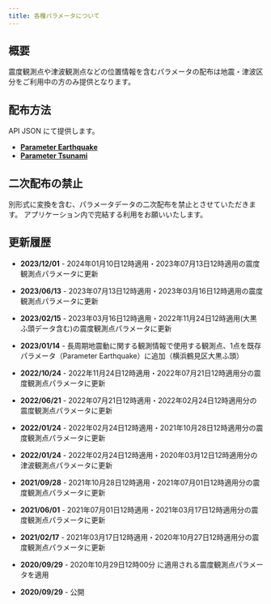 ```yaml
---
title: 各種パラメータについて
---
```


## 概要

震度観測点や津波観測点などの位置情報を含むパラメータの配布は地震・津波区分をご利用中の方のみ提供となります。

## 配布方法

API JSON にて提供します。

* [**Parameter Earthquake**](/docs/reference/api/v2/parameter.earthquake.md)
* [**Parameter Tsunami**](/docs/reference/api/v2/parameter.tsunami.md)


## 二次配布の禁止

別形式に変換を含む、パラメータデータの二次配布を禁止とさせていただきます。
アプリケーション内で完結する利用をお願いいたします。


## 更新履歴

* **2023/12/01** - 2024年01月10日12時適用・2023年07月13日12時適用の震度観測点パラメータに更新
* **2023/06/13** - 2023年07月13日12時適用・2023年03月16日12時適用の震度観測点パラメータに更新
* **2023/02/15** - 2023年03月16日12時適用・2022年11月24日12時適用(大黒ふ頭データ含む)の震度観測点パラメータに更新
* **2023/01/14** - 長周期地震動に関する観測情報で使用する観測点、1点を既存パラメータ（Parameter Earthquake）に追加（横浜鶴見区大黒ふ頭）


* **2022/10/24** - 2022年11月24日12時適用・2022年07月21日12時適用分の震度観測点パラメータに更新
* **2022/06/21** - 2022年07月21日12時適用・2022年02月24日12時適用分の震度観測点パラメータに更新
* **2022/01/24** - 2022年02月24日12時適用・2021年10月28日12時適用分の震度観測点パラメータに更新
* **2022/01/24** - 2022年02月24日12時適用・2020年03月12日12時適用分の津波観測点パラメータに更新


* **2021/09/28** - 2021年10月28日12時適用・2021年07月01日12時適用分の震度観測点パラメータに更新
* **2021/06/01** - 2021年07月01日12時適用・2021年03月17日12時適用分の震度観測点パラメータに更新
* **2021/02/17** - 2021年03月17日12時適用・2020年10月27日12時適用分の震度観測点パラメータに更新
* **2020/09/29** - 2020年10月29日12時00分 に適用される震度観測点パラメータを適用
* **2020/09/29** - 公開
